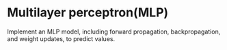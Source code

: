 # Multilayer perceptron(MLP)
Implement an MLP model, including forward propagation, backpropagation, and weight updates, to predict values.
